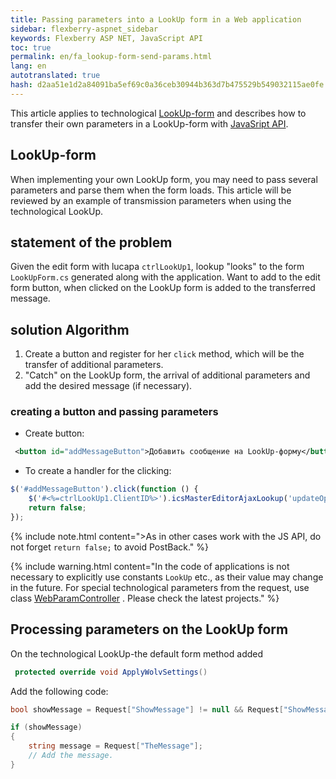 ```yaml
--- 
title: Passing parameters into a LookUp form in a Web application 
sidebar: flexberry-aspnet_sidebar 
keywords: Flexberry ASP NET, JavaScript API 
toc: true 
permalink: en/fa_lookup-form-send-params.html 
lang: en 
autotranslated: true 
hash: d2aa51e1d2a84091ba5ef69c0a36ceb30944b363d7b475529b549032115ae0fe 
--- 
```


This article applies to technological [LookUp-form](fa_tech-forms-web.html) and describes how to transfer their own parameters in a LookUp-form with [JavaSript API](fa_lookup-overview.html). 

## LookUp-form 

When implementing your own LookUp form, you may need to pass several parameters and parse them when the form loads. This article will be reviewed by an example of transmission parameters when using the technological LookUp. 

## statement of the problem 

Given the edit form with lucapa `ctrlLookUp1`, lookup "looks" to the form `LookUpForm.cs` generated along with the application. 
Want to add to the edit form button, when clicked on the LookUp form is added to the transferred message. 

## solution Algorithm 

1. Create a button and register for her `click` method, which will be the transfer of additional parameters. 
2. "Catch" on the LookUp form, the arrival of additional parameters and add the desired message (if necessary). 

### creating a button and passing parameters 

* Create button: 

```xml
 <button id="addMessageButton">Добавить сообщение на LookUp-форму</button> 
``` 

* To create a handler for the clicking: 

```javascript
$('#addMessageButton').click(function () {
    $('#<%=ctrlLookUp1.ClientID%>').icsMasterEditorAjaxLookup('updateOptions', { formParams: 'ShowMessage=true&TheMessage=Сообщение' });
    return false;
});
``` 

{% include note.html content=">As in other cases work with the JS API, do not forget `return false;` to avoid PostBack." %} 


{% include warning.html content="In the code of applications is not necessary to explicitly use constants `LookUp` etc., as their value may change in the future. For special technological parameters from the request, use class [WebParamController](fa_get-query-parameters-forms.html) . Please check the latest projects." %} 

## Processing parameters on the LookUp form 

On the technological LookUp-the default form method added 

```csharp
 protected override void ApplyWolvSettings() 
``` 

Add the following code: 

```csharp
bool showMessage = Request["ShowMessage"] != null && Request["ShowMessage"] == "true";

if (showMessage)
{
    string message = Request["TheMessage"];
    // Add the message. 
}
``` 



